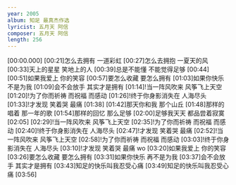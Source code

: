 ```yaml
---
year: 2005
album: 知足 最真杰作选
lyricist: 五月天 阿信
composer: 五月天 阿信
length: 256
---
```

[00:00.000]
[00:21]怎么去拥有 一道彩虹
[00:27]怎么去拥抱 一夏天的风
[00:33]天上的星星 笑地上的人
[00:39]总是不能懂 不能觉得足够
[00:44]
[00:51]如果我爱上 你的笑容
[00:57]要怎么收藏 要怎么拥有
[01:03]如果你快乐 不是为我
[01:09]会不会放手 其实才是拥有
[01:14]!当一阵风吹来 风筝飞上天空
[01:20]!为了你而祈祷 而祝福 而感动
[01:26]!终于你身影消失在 人海尽头
[01:33]!才发现 笑着哭 最痛
[01:38]
[01:42]那天你和我 那个山丘
[01:48]那样的唱着 那一年的歌
[01:54]那样的回忆 那么足够
[02:00]足够我天天 都品尝着寂寞
[02:05]
[02:29]!当一阵风吹来 风筝飞上天空
[02:35]!为了你而祈祷 而祝福 而感动
[02:40]!终于你身影消失在 人海尽头
[02:47]!才发现 笑着哭 最痛
[02:52]!当一阵风吹来 风筝飞上天空
[02:58]!为了你而祈祷 而祝福 而感动
[03:03]!终于你身影消失在 人海尽头
[03:10]!才发现 笑着哭 最痛 wo
[03:20]如果我爱上 你的笑容
[03:26]要怎么收藏 要怎么拥有
[03:31]如果你快乐 再不是为我
[03:37]会不会放手 其实才是拥有
[03:43]知足的快乐叫我忍受心痛
[03:49]知足的快乐叫我忍受心痛
[03:56]